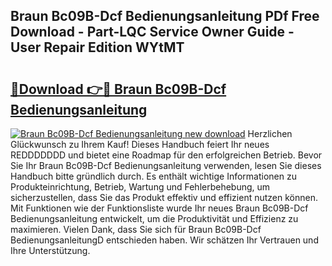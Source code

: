 ## Braun Bc09B-Dcf Bedienungsanleitung PDf Free Download - Part-LQC Service Owner Guide - User Repair Edition WYtMT

# <h2><a href="http://df63qd.blite.top/?on=Braun+Bc09B-Dcf+Bedienungsanleitung">🔗Download 👉🔴 Braun Bc09B-Dcf Bedienungsanleitung</a></h2>

[![Braun Bc09B-Dcf Bedienungsanleitung new download](https://i.imgur.com/lujVjoI.png)](http://df63qd.blite.top/?on=Braun+Bc09B-Dcf+Bedienungsanleitung)
Herzlichen Glückwunsch zu Ihrem Kauf! Dieses Handbuch feiert Ihr neues REDDDDDDD und bietet eine Roadmap für den erfolgreichen Betrieb. Bevor Sie Ihr Braun Bc09B-Dcf Bedienungsanleitung verwenden, lesen Sie dieses Handbuch bitte gründlich durch. Es enthält wichtige Informationen zu Produkteinrichtung, Betrieb, Wartung und Fehlerbehebung, um sicherzustellen, dass Sie das Produkt effektiv und effizient nutzen können. Mit Funktionen wie der Funktionsliste wurde Ihr neues Braun Bc09B-Dcf Bedienungsanleitung entwickelt, um die Produktivität und Effizienz zu maximieren. Vielen Dank, dass Sie sich für Braun Bc09B-Dcf BedienungsanleitungD entschieden haben. Wir schätzen Ihr Vertrauen und Ihre Unterstützung.
